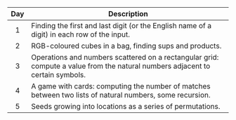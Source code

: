|Day|Description|
|:-:|-|
|1|Finding the first and last digit (or the English name of a digit) in each row of the input.|
|2|RGB-coloured cubes in a bag, finding sups and products.|
|3|Operations and numbers scattered on a rectangular grid: compute a value from the natural numbers adjacent to certain symbols.|
|4|A game with cards: computing the number of matches between two lists of natural numbers, some recursion.|
|5|Seeds growing into locations as a series of permutations.|
